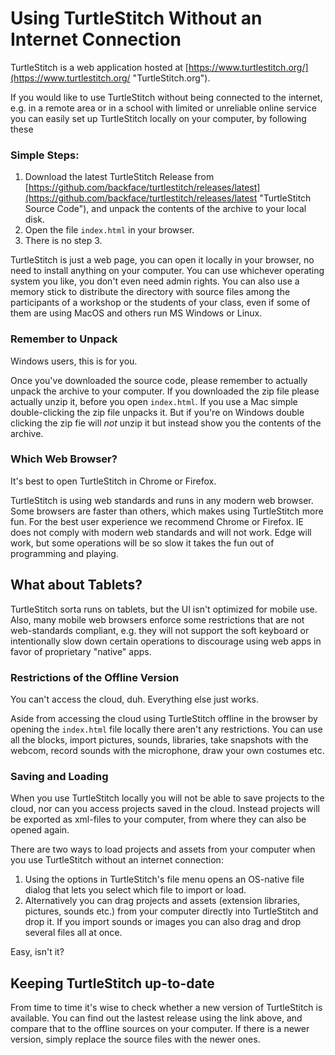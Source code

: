# Using TurtleStitch Without an Internet Connection

TurtleStitch is a web application hosted at
[https://www.turtlestitch.org/](https://www.turtlestitch.org/ "TurtleStitch.org").
   
If you would like to use TurtleStitch without being connected to the internet, e.g. in a remote area
or in a school with limited or unreliable online service you can easily set up TurtleStitch locally on
your computer, by following these

### Simple Steps:

1. Download the latest TurtleStitch Release from
[https://github.com/backface/turtlestitch/releases/latest](https://github.com/backface/turtlestitch/releases/latest "TurtleStitch Source Code"), and unpack the contents of the archive to your local disk.
2. Open the file `index.html` in your browser.
3. There is no step 3.

TurtleStitch is just a web page, you can open it locally in your browser, no need to install anything
on your computer. You can use whichever operating system you like, you don't even need
admin rights. You can also use a memory stick to distribute the directory with source files
among the participants of a workshop or the students of your class, even if some of them
are using MacOS and others run MS Windows or Linux.

### Remember to Unpack

Windows users, this is for you.

Once you've downloaded the source code, please remember to actually unpack the archive
to your computer. If you downloaded the zip file please actually unzip it, before you open
`index.html`. If you use a Mac simple double-clicking the zip file unpacks it. But if you're
on Windows double clicking the zip fie will *not* unzip it but instead show you the contents of
the archive.

### Which Web Browser?

It's best to open TurtleStitch in Chrome or Firefox.

TurtleStitch is using web standards and runs in any modern web browser. Some browsers are faster
than others, which makes using TurtleStitch more fun. For the best user experience we recommend
Chrome or Firefox. IE does not comply with modern web standards and will not work. Edge
will work, but some operations will be so slow it takes the fun out of programming and playing. 

## What about Tablets?


TurtleStitch sorta runs on tablets, but the UI isn't optimized for mobile use. Also, many mobile
web browsers enforce some restrictions that are not web-standards compliant, e.g. they
will not support the soft keyboard or intentionally slow down certain operations to discourage
using web apps in favor of proprietary "native" apps.

### Restrictions of the Offline Version

You can't access the cloud, duh. Everything else just works.

Aside from accessing the cloud using TurtleStitch offline in the browser by opening the `index.html`
file locally there aren't any restrictions. You can use all the blocks, import pictures, sounds,
libraries, take snapshots with the webcom, record sounds with the microphone, draw your
own costumes etc.

### Saving and Loading

When you use TurtleStitch locally you will not be able to save projects to the cloud, nor can you
access projects saved in the cloud. Instead projects will be exported as xml-files to your
computer, from where they can also be opened again.

There are two ways to load projects and assets from your computer when you use TurtleStitch
without an internet connection:

1. Using the options in TurtleStitch's file menu opens an OS-native file dialog that lets you select
which file to import or load.
2. Alternatively you can drag projects and assets (extension libraries, pictures, sounds etc.)
from your computer directly into TurtleStitch and drop it. If you import sounds or images you can
also drag and drop several files all at once.

Easy, isn't it?

## Keeping TurtleStitch up-to-date

From time to time it's wise to check whether a new version of TurtleStitch is available. You can
find out the lastest release using the link above, and compare that to the offline sources on
your computer. If there is a newer version, simply replace the source files with the newer ones.
